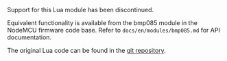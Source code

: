 Support for this Lua module has been discontinued.

Equivalent functionality is available from the bmp085 module in the NodeMCU
firmware code base. Refer to `docs/en/modules/bmp085.md` for API
documentation.

The original Lua code can be found in the [git repository](https://github.com/nodemcu/nodemcu-firmware/tree/2fbd5ed509964a16057b22e00aa8469d6a522d73/lua_modules/bmp085).
